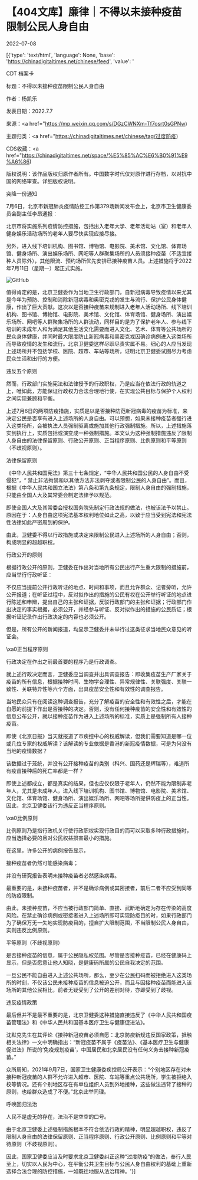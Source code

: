 # 【404文库】廉律｜不得以未接种疫苗限制公民人身自由

2022-07-08

[{'type': 'text/html', 'language': None, 'base': 'https://chinadigitaltimes.net/chinese/feed', 'value': '

CDT 档案卡

标题：不得以未接种疫苗限制公民人身自由

作者：杨凯乐

发表日期：2022.7.7

来源：<a href="https://mp.weixin.qq.com/s/DGzCWNXm-Tf7osrt0sGPNw)

主题归类：<a href="https://chinadigitaltimes.net/chinese/tag/过度防疫)

CDS收藏：<a href="https://chinadigitaltimes.net/space/%E5%85%AC%E6%B0%91%E9%A6%86)

版权说明：该作品版权归原作者所有。中国数字时代仅对原作进行存档，以对抗中国的网络审查。详细版权说明。





突降一份通知

7月6日，北京市新冠肺炎疫情防控工作第379场新闻发布会上，北京市卫生健康委员会副主任李昂通报：



北京市将实施系列疫情防控措施，包括出入老年大学、老年活动站（室）和老年人健身娱乐活动场所的老年人要尽快实现应接尽接。

另外，进入线下培训机构、图书馆、博物馆、电影院、美术馆、文化馆、体育场馆、健身场所、演出娱乐场所、网吧等人群聚集场所的人员须接种疫苗（不适宜接种人员除外），其他限流、预约场所优先安排已接种疫苗人员。上述措施将于2022年7月11日（星期一）起正式实施。



![GitHub](https://keep.cdt.media/assets/images/9/a/9a88fca1/99ca5628.png)

值得肯定的是，北京卫健委作为当地卫生行政部门，自新冠病毒导致疫情以来尤其是今年为预防、控制和消除新冠病毒和奥密克戎的发生与流行、保护公民身体健康，作出了巨大贡献。这次以是否接种疫苗来规制进入老年人活动场所、线下培训机构、图书馆、博物馆、电影院、美术馆、文化馆、体育场馆、健身场所、演出娱乐场所、网吧等人群聚集场所的人群流动，同样目的是为了保护老年人、参与线下培训的未成年人和为满足其他生活文化需要而进入文化、艺术、体育等公共场所的民众身体健康，并同时最大限度防止新冠病毒和奥密克戎因确诊病例进入这类场所而导致疫情的发生和流行。北京卫健委这样尽职尽责实属不易。细心的人应当发现上述场所并不包括学校、医院、超市、车站等场所，证明北京卫健委试图尽力考虑民众生活和出行的方便。

违反五个原则

然而，行政部门实施宪法和法律授予的行政职权，乃是应当在依法行政的轨道之上，唯如此，方能保证行政权力合法合理地行使，在实现公共目标与保护个人权利之间实现兼顾和平衡。

上述7月6日的两项防疫措施，实质是以是否接种防范新冠病毒的疫苗为标准，来决定公民是否享有进入上述场所的人身自由。可以预想，如果未接种疫苗者强行进入这类场所，会被执法人员强制驱离或施加其他行政强制措施。所以，上述措施落实到执行上，实质包括或演变成一种强制措施。本文认为这种强制措施违反了限制人身自由的法律保留原则、行政公开原则、正当程序原则、比例原则和平等原则（不歧视原则）。

法律保留原则

《中华人民共和国宪法》第三十七条规定，“中华人民共和国公民的人身自由不受侵犯”，“ 禁止非法拘禁和以其他方法非法剥夺或者限制公民的人身自由”。而且，根据《中华人民共和国立法法》第八条和第九条规定，限制人身自由的强制措施，只能由全国人大及其常委会制定法律予以规范。

即使全国人大及其常委会授权国务院先制定行政法规的做法，也被该法予以禁止。原因在于：人身自由这项宪法基本权利地位如此之高，以致于应当受到宪法和宪法性法律如此严密周到的保护。

由此，卫健委不得以行政措施或决定来限制公民进入上述场所的人身自由；否则，构成明显的超越职权。

行政公开的原则

根据行政公开的原则，卫健委在作出对当地所有公民出行产生重大限制的措施前，应当举行行政听证：

不仅应当提前公开行政听证的地点、时间和事项，而且允许群众、记者旁听，允许公开报道；在听证过程中，反对拟作出的措施的公民有权在公开举行听证的地点进行陈述和申辩，提出自己的主张和证据，反驳行政部门的主张和证据；行政部门作出决定的事实根据，必须公开，并经参与听证、反对拟作出的措施的公民质证；根据听证记录作出行政决定的内容也必须公开。

但是，所有公开的新闻报道，均显示卫健委并未举行过这类征求当地民众意见的听证会。

\xa0正当程序原则

行政决定在作出之前最首要的程序乃是行政调查。

就上述行政决定而言，卫健委应当调查并出具调查报告：即收集疫苗生产厂家关于疫苗的所有信息，根据接种时间、生物学合理性、异常规律性、关联强度、关联一致性、关联特异性等六个方面，出具疫苗安全性和有效性的调查报告。

当地民众只有在阅读这种调查报告，充分了解疫苗的安全性和有效性之后，才能在自愿的前提下作出是否接种的决定。否则，没有任何接种疫苗的安全性和有效性的信息公布公开，就以接种疫苗作为进入上述场所的标准，实质上是强制所有人接种疫苗。

即使《北京日报》当天就报道了市疾控中心的权威解读，但我们需要知道是哪一位或几位专家的权威解读？该解读的专业依据是香港的新冠疫情数据，可是为何没有当地的疫情数据？

该数据过于笼统，并没有公开接种疫苗的类别（科兴、国药还是辉瑞等），难道所有疫苗接种后的死亡率都是一样？

即使上述都成立，都是真实的结果，但也应仅仅限于老年人，仍然不能为限制非老年人，尤其是未成年人，进入线下培训机构、图书馆、博物馆、电影院、美术馆、文化馆、体育场馆、健身场所、演出娱乐场所、网吧等场所提供防疫上的正当性。因此，北京卫健委该行为违反正当程序原则。

\xa0比例原则

比例原则乃是指行政机关行使行政职权实现行政目的而可以采取多种行政措施时，应当选择必要的且对公民权益损害最小的措施。

在这里，许多公开的病例报告显示，





接种疫苗者仍然可能感染病毒；





并没有研究报告表明未接种疫苗者必然感染病毒。





最重要的是，未接种疫苗者，并不是确诊病例或其密接者，前后二者不应受到同等的防疫限制。





由此，未接种疫苗，不应当被行政部门简单、直接、武断地确定为存在传染的高度风险。在禁止确诊病例或密接者进入上述场所即可实现防疫目的时，如果行政部门为了确保万无一失地实现防疫目的，擅自扩大限制范围，不当限制公民人身自由，实则违反比例原则。

平等原则（不歧视原则）

是否接种疫苗的信息，属于公民隐私权范围。尽管是否接种疫苗，已经在健康码上显示，但是否愿意让他人知晓，是健康码所属的公民自我决定的范围。

一旦公民不能自由进入上述公共场所，那么，至少在公民扫码而被拒绝进入这类场所的时刻，不仅该公民未接种疫苗的信息被迫公开，而且与因接种疫苗而能进入该场所的其他公民相比，前者无疑受到了公开的差别对待，亦即受到了歧视。

违反疫情政策

最后但并不是最不重要的是，北京卫健委这种措施直接违反了《中华人民共和国疫苗管理法》和《中华人民共和国基本医疗卫生与健康促进法》。

沈默克先生在其评论《接种新冠疫苗必须自愿：北京防疫新规违反国家政策，抵触相关法律》一文中明确指出：“新冠疫苗不属于《疫苗法》、《基本医疗卫生与健康促进法》所说的‘免疫规划疫苗’，中国居民和北京居民没有任何义务去接种新冠疫苗。”

众所周知，2021年9月7日，国家卫生健康委疾控局公开表示：“个别地区存在对未接种新冠疫苗的人群不允许进入超市、医院、车站等重点公共场所，学生被拒绝入校等情况。还有个别地区存在有单位组织人员到外地接种，这些做法违背了接种的原则，也给群众造成了不便。”北京此举同理。

呼唤回归法治

人民不是虚无的存在，法治不是空空的口号。

由于北京卫健委上述强制措施根本不符合依法行政的精神，明显超越职权，违反了限制人身自由的法律保留原则、正当程序原则、行政公开原则、比例原则和平等对待原则（不歧视原则）。

因此，国家卫健委应当及时要求北京卫健委纠正这种“过度防疫”的做法，奉行人民至上，切实以人民为中心，在平衡公共卫生目标与公民人身自由权利的基础上重新选择合法合理的防控措施，一如既往地服从法治精神。'}]